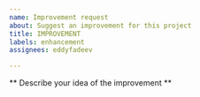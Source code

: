 ```yaml
---
name: Improvement request
about: Suggest an improvement for this project
title: IMPROVEMENT
labels: enhancement
assignees: eddyfadeev

---
```


** Describe your idea of the improvement **
